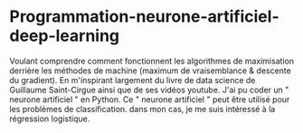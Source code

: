 # Programmation-neurone-artificiel-deep-learning
Voulant comprendre comment fonctionnent les algorithmes de maximisation derrière les méthodes de machine (maximum de vraisemblance & descente du gradient). En m'inspirant largement du livre de data science de Guillaume Saint-Cirgue ainsi que de ses vidéos youtube. J'ai pu coder un " neurone artificiel " en Python. 
Ce " neurone artificiel " peut être utilisé pour les problèmes de classification. dans mon cas, je me suis intéressé à la régression logistique.

